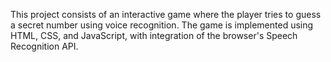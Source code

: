 This project consists of an interactive game where the player tries to guess a secret number using voice recognition. The game is implemented using HTML, CSS, and JavaScript, with integration of the browser's Speech Recognition API.
